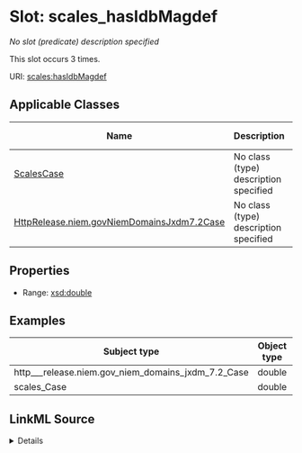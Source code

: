 

# Slot: scales_hasIdbMagdef


_No slot (predicate) description specified_






This slot occurs 3 times.


URI: [scales:hasIdbMagdef](http://schemas.scales-okn.org/rdf/scales#hasIdbMagdef)



<!-- no inheritance hierarchy -->





## Applicable Classes

| Name | Description | Modifies Slot |
| --- | --- | --- |
| [ScalesCase](../classes/ScalesCase.md) | No class (type) description specified |  yes  |
| [HttpRelease.niem.govNiemDomainsJxdm7.2Case](../classes/HttpRelease.niem.govNiemDomainsJxdm7.2Case.md) | No class (type) description specified |  yes  |







## Properties

* Range: [xsd:double](http://www.w3.org/2001/XMLSchema#double)






## Examples

| Subject type | Object type | Example subject | Example object | Occurrences |
| --- | --- | --- | --- | --- |
| http___release.niem.gov_niem_domains_jxdm_7.2_Case | double | scales:/CaseCriminal | -8.0 | 3 |
| scales_Case | double | scales:/CaseCriminal | -8.0 | 3 |




## LinkML Source

<details>

```yaml
name: scales_hasIdbMagdef
annotations:
  count:
    tag: count
    value: 3
description: No slot (predicate) description specified
examples:
- object:
    example_object: '-8.0'
    example_object_type: double
    example_predicate: scales:hasIdbMagdef
    example_subject: scales:/CaseCriminal
    example_subject_type: http___release.niem.gov_niem_domains_jxdm_7.2_Case
- object:
    example_object: '-8.0'
    example_object_type: double
    example_predicate: scales:hasIdbMagdef
    example_subject: scales:/CaseCriminal
    example_subject_type: scales_Case
from_schema: scales-kg
rank: 1000
slot_uri: scales:hasIdbMagdef
alias: scales_hasIdbMagdef
domain_of:
- http___release.niem.gov_niem_domains_jxdm_7.2_Case
- scales_Case
range: double

```
</details>